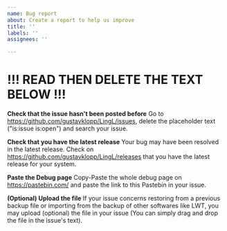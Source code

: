 ```yaml
---
name: Bug report
about: Create a report to help us improve
title: ''
labels: ''
assignees: ''

---
```

# !!! READ THEN DELETE THE TEXT BELOW !!!

**Check that the issue hasn't been posted before**
Go to https://github.com/gustavklopp/LingL/issues, delete the placeholder text ("is:issue is:open") and search your issue.

**Check that you have the latest release**
Your bug may have been resolved in the latest release. Check on https://github.com/gustavklopp/LingL/releases that you have the latest release for your system.

**Paste the Debug page**
Copy-Paste the whole debug page on https://pastebin.com/ and paste the link to this Pastebin in your issue.

**(Optional) Upload the file**
If your issue concerns restoring from a previous backup file or importing from the backup of other softwares like LWT, you may upload (optional) the file in your issue (You can simply drag and drop the file in the issue's text).

